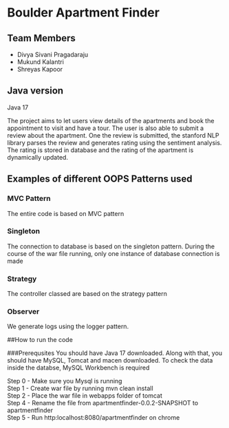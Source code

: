 # Boulder Apartment Finder

## Team Members
- Divya Sivani Pragadaraju
- Mukund Kalantri
- Shreyas Kapoor

## Java version
Java 17

The project aims to let users view details of the apartments and book the appointment to visit and have a tour. The user is also able to submit a review about the apartment. One the review is submitted, the stanford NLP library parses the review and generates rating using the sentiment analysis. The rating is stored in database and the rating of the apartment is dynamically updated.  


## Examples of different OOPS Patterns used

### MVC Pattern

The entire code is based on MVC pattern
 

### Singleton
The connection to database is based on the singleton pattern. During the course of the war file running, only one instance of database connection is made

### Strategy
The controller classed are based on the strategy pattern 


### Observer

We generate logs using the logger pattern. 

##How to run the code

###Prerequsites
You should have Java 17 downloaded. Along with that, you should have MySQL, Tomcat and macen downloaded. To check the data inside the databse, MySQL Workbench is required

Step 0 - Make sure you Mysql is running
<br/>
Step 1 - Create war file by running mvn clean install
<br/>
Step 2 - Place the war file in webapps folder of tomcat
<br/>
Step 4 - Rename the file from apartmentfinder-0.0.2-SNAPSHOT to apartmentfinder
<br/>
Step 5 - Run http:localhost:8080/apartmentfinder on chrome

